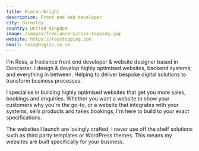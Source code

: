 ```yaml
---
title: Kieran Wright
description: Front end web developer
city: Barnsley
country: United Kingdom
image: /images/freelancers/ross-topping.jpg
website: https://rosstopping.com
email: ross@digizu.co.uk
---
```

I'm Ross, a freelance front end developer & website designer based in Doncaster. I design & develop highly optimised websites, backend systems, and everything in between. Helping to deliver bespoke digital solutions to transform business processes.

I specialise in building highly optimised websites that get you more sales, bookings and enquiries. Whether you want a website to show your customers why you’re the go-to, or a website that integrates with your systems, sells products and takes bookings, I'm here to build to your exact specifications.

The websites I launch are lovingly crafted, I never use off the shelf solutions such as third party templates or WordPress themes. This means my websites are built specifically for your business.